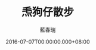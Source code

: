 ---
issue: 180
title: 𤆬狗仔散步
author: 藍春瑞
date: 2016-07-07T00:00:00.000+08:00
topic: 生活
difficulty: 1
wikidata: Q98095551
wikidata_link: https://www.wikidata.org/wiki/Q98095551
---